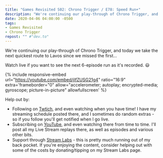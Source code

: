```yaml
---
title: "Games Revisited S02: Chrono Trigger / E78: Speed Run+"
description: "We're continuing our play-through of Chrono Trigger, and today we take the next quickest route to Lavos since we missed the first&hellip;"
date: 2020-04-06 04:00:00 -0500
tags:
- Games Revisited
- Chrono Trigger
repost: "" #"dev.to"
---
```


We're continuing our play-through of Chrono Trigger, and today we take the next quickest route to Lavos since we missed the first&hellip;

Watch live if you want to see the next 6-episode run as it's recorded. :smiley:
<!--more-->

{% include responsive-embed url="https://youtube.com/embed/jlfZUSG21g4" ratio="16:9" extra='frameborder="0" allow="accelerometer; autoplay; encrypted-media; gyroscope; picture-in-picture" allowfullscreen' %}

Help out by:
 * Following on [Twtich](https://twitch.tv/AnonJr_Live), and even watching when you have time! I have my streaming schedule posted there, and I sometimes do random extras - so if you follow you'll get notified when I go live.
 * Subscribing on [YouTube](http://www.youtube.com/channel/UCXafqhKHbkSUIrq0LAuu0tw), and even watching there from time to time. I'll post all my Live Stream replays there, as well as episodes and various other bits.
 * Support through [Stream Labs](https://streamlabs.com/anonjr_live) - this is pretty much running out of my back pocket. If you're enjoying the content, consider helping out with some of the costs by donating/tipping on my Stream Labs page.